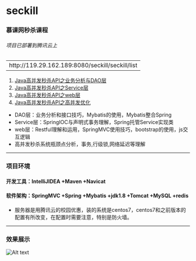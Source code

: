# seckill
### 慕课网秒杀课程
###### 项目已部署到腾讯云上
<table>
    <tr>
        <td>http://119.29.162.189:8080/seckill/seckill/list</td>
    </tr>
</table>

1. [Java高并发秒杀API之业务分析与DAO层](http://www.imooc.com/learn/587)
2. [Java高并发秒杀API之Service层](http://www.imooc.com/learn/631)
3. [Java高并发秒杀API之web层](http://www.imooc.com/learn/630)
4. [Java高并发秒杀API之高并发优化](http://www.imooc.com/learn/632)

* DAO层：业务分析和接口技巧，Mybatis的使用，Mybatis整合Spring
* Service层：SpringIOC与声明式事务理解，Spring托管Service实现类
* web层：Restful理解和运用，SpringMVC使用技巧，bootstrap的使用，js交互逻辑
* 高并发秒杀系统瓶颈点分析，事务,行级锁,网络延迟等理解
* * *
### 项目环境
#### 开发工具：IntelliJIDEA +Maven +Navicat
#### 软件架构：SpringMVC +Spring +Mybatis +jdk1.8 +Tomcat +MySQL +redis
* 服务器是用腾讯云的校园优惠，装的系统是centos7，centos7和之前版本的配置有所改变，在配置时需要注意，特别是防火墙。
* * *
### 效果展示
![Alt text](C:\Users\XF\Desktop\简历\图片\1.png)
